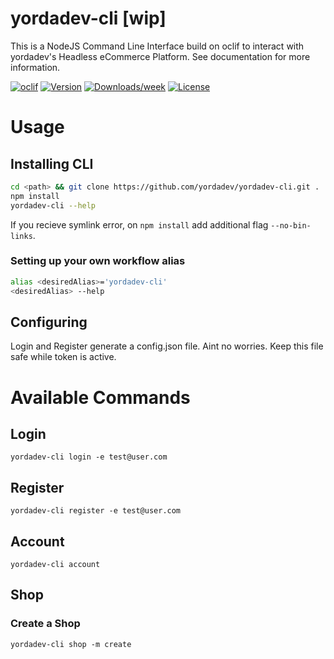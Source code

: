 yordadev-cli [wip]
============

This is a NodeJS Command Line Interface build on oclif to interact with yordadev's Headless eCommerce Platform. See documentation for more information.

[![oclif](https://img.shields.io/badge/cli-oclif-brightgreen.svg)](https://oclif.io)
[![Version](https://img.shields.io/npm/v/yordadev-cli.svg)](https://npmjs.org/package/yordadev-cli)
[![Downloads/week](https://img.shields.io/npm/dw/yordadev-cli.svg)](https://npmjs.org/package/yordadev-cli)
[![License](https://img.shields.io/npm/l/yordadev-cli.svg)](https://github.com/yordadev/yordadev-cli/blob/master/package.json)

<!-- toc -->
# Usage
## Installing CLI
```sh
cd <path> && git clone https://github.com/yordadev/yordadev-cli.git .
npm install
yordadev-cli --help
```
If you recieve symlink error, on `npm install` add additional flag `--no-bin-links`.

### Setting up your own workflow alias
```sh
alias <desiredAlias>='yordadev-cli'
<desiredAlias> --help
```


## Configuring
Login and Register generate a config.json file. Aint no worries. Keep this file safe while token is active.

<!-- usage -->
# Available Commands
<!-- commands -->
## Login
`yordadev-cli login -e test@user.com`
## Register
`yordadev-cli register -e test@user.com`
## Account
`yordadev-cli account`

## Shop
### Create a Shop
`yordadev-cli shop -m create`
